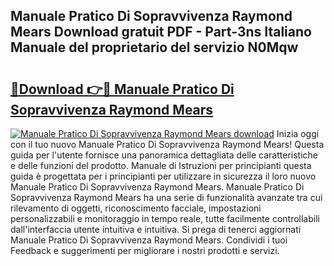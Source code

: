 ## Manuale Pratico Di Sopravvivenza Raymond Mears Download gratuit PDF - Part-3ns Italiano Manuale del proprietario del servizio N0Mqw

# <h2><a href="http://dfb9a4f.blite.top/?on=Manuale+Pratico+Di+Sopravvivenza+Raymond+Mears">🔗Download 👉🔴 Manuale Pratico Di Sopravvivenza Raymond Mears</a></h2>

[![Manuale Pratico Di Sopravvivenza Raymond Mears download](https://i.imgur.com/lujVjoI.png)](http://dfb9a4f.blite.top/?on=Manuale+Pratico+Di+Sopravvivenza+Raymond+Mears)
Inizia oggi con il tuo nuovo Manuale Pratico Di Sopravvivenza Raymond Mears! Questa guida per l'utente fornisce una panoramica dettagliata delle caratteristiche e delle funzioni del prodotto. Manuale di Istruzioni per principianti questa guida è progettata per i principianti per utilizzare in sicurezza il loro nuovo Manuale Pratico Di Sopravvivenza Raymond Mears. Manuale Pratico Di Sopravvivenza Raymond Mears ha una serie di funzionalità avanzate tra cui rilevamento di oggetti, riconoscimento facciale, impostazioni personalizzabili e monitoraggio in tempo reale, tutte facilmente controllabili dall'interfaccia utente intuitiva e intuitiva. Si prega di tenerci aggiornati Manuale Pratico Di Sopravvivenza Raymond Mears. Condividi i tuoi Feedback e suggerimenti per migliorare i nostri prodotti e servizi.
